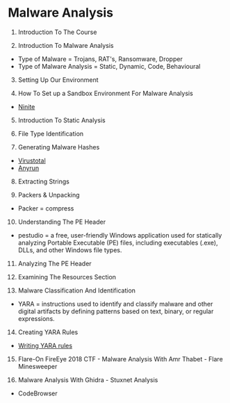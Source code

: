 # Malware Analysis

1. Introduction To The Course

2. Introduction To Malware Analysis
* Type of Malware = Trojans, RAT's, Ransomware, Dropper
* Type of Malware Analysis = Static, Dynamic, Code, Behavioural

3. Setting Up Our Environment

4. How To Set up a Sandbox Environment For Malware Analysis

* [Ninite](https://ninite.com/)

5. Introduction To Static Analysis

6. File Type Identification

7. Generating Malware Hashes

* [Virustotal](https://www.virustotal.com/gui/home/upload)
* [Anyrun](https://any.run/)

8. Extracting Strings

9. Packers & Unpacking

* Packer = compress

10. Understanding The PE Header

* pestudio = a free, user-friendly Windows application used for statically analyzing Portable Executable (PE) files, including executables (.exe), DLLs, and other Windows file types.

11. Analyzing The PE Header

12. Examining The Resources Section

13. Malware Classification And Identification

* YARA = instructions used to identify and classify malware and other digital artifacts by defining patterns based on text, binary, or regular expressions.

14. Creating YARA Rules

* [Writing YARA rules](https://yara.readthedocs.io/en/stable/writingrules.html)

15. Flare-On FireEye 2018 CTF - Malware Analysis With Amr Thabet - Flare Minesweeper

16. Malware Analysis With Ghidra - Stuxnet Analysis

* CodeBrowser
